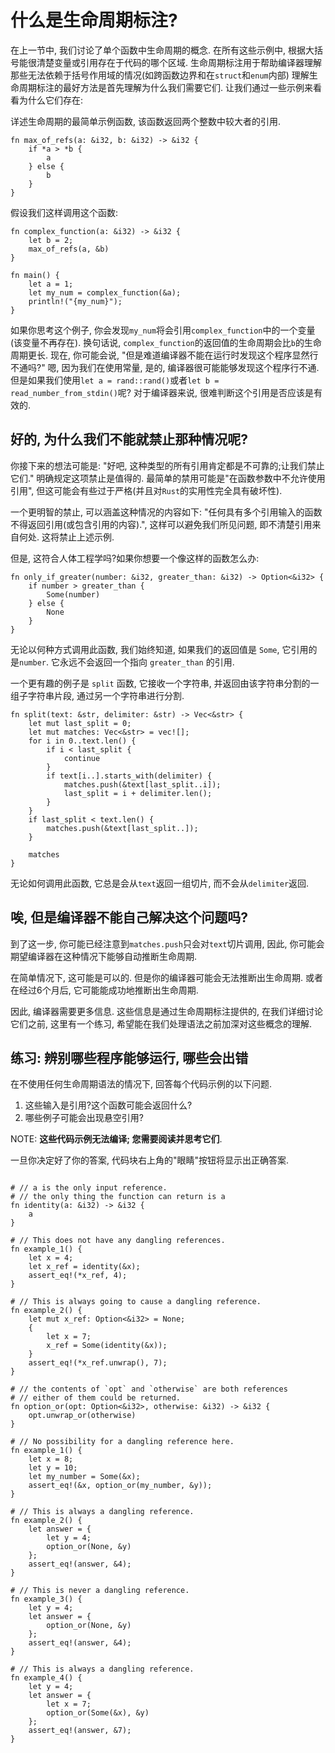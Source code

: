 # 什么是生命周期标注?

在上一节中, 我们讨论了单个函数中生命周期的概念. 在所有这些示例中, 根据大括号能很清楚变量或引用存在于代码的哪个区域.
生命周期标注用于帮助编译器理解那些无法依赖于括号作用域的情况(如跨函数边界和在`struct`和`enum`内部)
理解生命周期标注的最好方法是首先理解为什么我们需要它们. 让我们通过一些示例来看看为什么它们存在:

详述生命周期的最简单示例函数, 该函数返回两个整数中较大者的引用.

``` rust,ignore
fn max_of_refs(a: &i32, b: &i32) -> &i32 {
    if *a > *b {
        a
    } else {
        b
    }
}
```

假设我们这样调用这个函数:

``` rust,ignore
fn complex_function(a: &i32) -> &i32 {
    let b = 2;
    max_of_refs(a, &b)
}

fn main() {
    let a = 1;
    let my_num = complex_function(&a);
    println!("{my_num}");
}
```

如果你思考这个例子, 你会发现`my_num`将会引用`complex_function`中的一个变量(该变量不再存在).
换句话说, `complex_function`的返回值的生命周期会比`b`的生命周期更长.
现在, 你可能会说, "但是难道编译器不能在运行时发现这个程序显然行不通吗?"
嗯, 因为我们在使用常量, 是的, 编译器很可能能够发现这个程序行不通.
但是如果我们使用`let a = rand::rand()`或者`let b = read_number_from_stdin()`呢?
对于编译器来说, 很难判断这个引用是否应该是有效的.

## 好的, 为什么我们不能就禁止那种情况呢?

你接下来的想法可能是: "好吧, 这种类型的所有引用肯定都是不可靠的;让我们禁止它们."
明确规定这项禁止是值得的. 最简单的禁用可能是"在函数参数中不允许使用引用",
但这可能会有些过于严格(并且对`Rust`的实用性完全具有破坏性).

一个更明智的禁止, 可以涵盖这种情况的内容如下: "任何具有多个引用输入的函数不得返回引用(或包含引用的内容).", 这样可以避免我们所见问题, 即不清楚引用来自何处. 这将禁止上述示例.

但是, 这符合人体工程学吗?如果你想要一个像这样的函数怎么办:

``` rust,ignore
fn only_if_greater(number: &i32, greater_than: &i32) -> Option<&i32> {
    if number > greater_than {
        Some(number)
    } else {
        None
    }
}
```

无论以何种方式调用此函数, 我们始终知道, 如果我们的返回值是 `Some`, 它引用的是`number`. 它永远不会返回一个指向 `greater_than` 的引用.

一个更有趣的例子是 `split` 函数, 它接收一个字符串, 并返回由该字符串分割的一组子字符串片段, 通过另一个字符串进行分割.

``` rust,ignore
fn split(text: &str, delimiter: &str) -> Vec<&str> {
    let mut last_split = 0;
    let mut matches: Vec<&str> = vec![];
    for i in 0..text.len() {
        if i < last_split {
            continue
        }
        if text[i..].starts_with(delimiter) {
            matches.push(&text[last_split..i]);
            last_split = i + delimiter.len(); 
        }
    }
    if last_split < text.len() {
        matches.push(&text[last_split..]);
    }
    
    matches
}
```

无论如何调用此函数, 它总是会从`text`返回一组切片, 而不会从`delimiter`返回.

## 唉, 但是编译器不能自己解决这个问题吗?

到了这一步, 你可能已经注意到`matches.push`只会对`text`切片调用,
因此, 你可能会期望编译器在这种情况下能够自动推断生命周期.

在简单情况下, 这可能是可以的. 但是你的编译器可能会无法推断出生命周期. 或者在经过6个月后, 它可能能成功地推断出生命周期.

因此, 编译器需要更多信息. 这些信息是通过生命周期标注提供的, 在我们详细讨论它们之前, 这里有一个练习, 希望能在我们处理语法之前加深对这些概念的理解.

## 练习: 辨别哪些程序能够运行, 哪些会出错

在不使用任何生命周期语法的情况下, 回答每个代码示例的以下问题.

1. 这些输入是引用?这个函数可能会返回什么?
2. 哪些例子可能会出现悬空引用?

NOTE: **这些代码示例无法编译; 您需要阅读并思考它们**.

一旦你决定好了你的答案, 代码块右上角的"眼睛"按钮将显示出正确答案.

``` rust,ignore

# // a is the only input reference.
# // the only thing the function can return is a
fn identity(a: &i32) -> &i32 {
    a
}

# // This does not have any dangling references.
fn example_1() {
    let x = 4;
    let x_ref = identity(&x);
    assert_eq!(*x_ref, 4);
}

# // This is always going to cause a dangling reference.
fn example_2() {
    let mut x_ref: Option<&i32> = None;
    {
        let x = 7;
        x_ref = Some(identity(&x));
    }
    assert_eq!(*x_ref.unwrap(), 7);
}
```

``` rust,ignore
# // the contents of `opt` and `otherwise` are both references
# // either of them could be returned.
fn option_or(opt: Option<&i32>, otherwise: &i32) -> &i32 {
    opt.unwrap_or(otherwise)
}

# // No possibility for a dangling reference here.
fn example_1() {
    let x = 8;
    let y = 10;
    let my_number = Some(&x);
    assert_eq!(&x, option_or(my_number, &y));
}

# // This is always a dangling reference.
fn example_2() {
    let answer = {
        let y = 4;
        option_or(None, &y)
    };
    assert_eq!(answer, &4);
}

# // This is never a dangling reference.
fn example_3() {
    let y = 4;
    let answer = {
        option_or(None, &y)
    };
    assert_eq!(answer, &4);
}

# // This is always a dangling reference.
fn example_4() {
    let y = 4;
    let answer = {
        let x = 7;
        option_or(Some(&x), &y)
    };
    assert_eq!(answer, &7);
}
```
